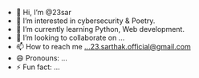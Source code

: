 - 👋 Hi, I’m @23sar
- 👀 I’m interested in cybersecurity & Poetry.
- 🌱 I’m currently learning Python, Web development.
- 💞️ I’m looking to collaborate on ...
- 📫 How to reach me ...23.sarthak.official@gmail.com
- 😄 Pronouns: ...
- ⚡ Fun fact: ...

<!---
23sar/23sar is a ✨ special ✨ repository because its `README.md` (this file) appears on your GitHub profile.
You can click the Preview link to take a look at your changes.
--->
